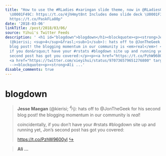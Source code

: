 ```yaml
---
title: "How to use the #RLadies #xaringan slide theme, now in @RLadiesGlobal resources
  \U0001F49C: https://t.co/4jhHmyt8nt Includes demo slide deck \U0001F37E #rstats
  https://t.co/PaskFLa80p"
date: '2018-03-06'
linkTitle: /post/2018/03/06/
source: Yihui's Twitter Feeds
description: ' <h1 id="blogdown">blogdown</h1><blockquote><p><strong>Jesse Maegan</strong>
  (@kierisi; <sup>4</sup>&frasl;<sub>1</sub>): hats off to @JonTheGeek for his second
  blog post! the blogging momentum in our community is <em>real</em>! </p><p>coincidentally,
  if you don&rsquo;t have your #rstats #blogdown site up and running yet, Jon&rsquo;s
  second post has got you covered:</p><p><a href="https://t.co/PzhW9600yI" target="_blank">https://t.co/PzhW9600yI</a>
  <a href="https://twitter.com/xieyihui/status/970736579651276800" target="_blank">&#8618;</a></p></blockquote><!--
  --><blockquote><p><strong>Ali ...'
disable_comments: true
---
```

 <h1 id="blogdown">blogdown</h1><blockquote><p><strong>Jesse Maegan</strong> (@kierisi; <sup>4</sup>&frasl;<sub>1</sub>): hats off to @JonTheGeek for his second blog post! the blogging momentum in our community is <em>real</em>! </p><p>coincidentally, if you don&rsquo;t have your #rstats #blogdown site up and running yet, Jon&rsquo;s second post has got you covered:</p><p><a href="https://t.co/PzhW9600yI" target="_blank">https://t.co/PzhW9600yI</a> <a href="https://twitter.com/xieyihui/status/970736579651276800" target="_blank">&#8618;</a></p></blockquote><!-- --><blockquote><p><strong>Ali ...